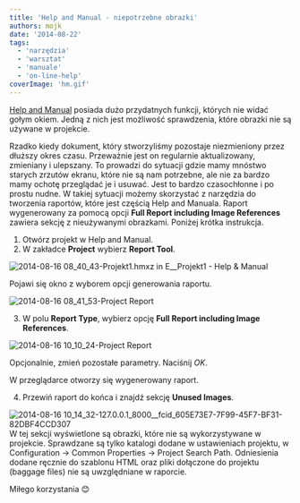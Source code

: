 ```yaml
---
title: 'Help and Manual - niepotrzebne obrazki'
authors: mojk
date: '2014-08-22'
tags:
  - 'narzędzia'
  - 'warsztat'
  - 'manuale'
  - 'on-line-help'
coverImage: 'hm.gif'
---
```


[Help and Manual](http://techwriter.pl/help-and-manual-opis-narzedzia/ 'Help and Manual – opis narzędzia')
posiada dużo przydatnych funkcji, których nie widać gołym okiem. Jedną z nich
jest możliwość sprawdzenia, które obrazki nie są używane w projekcie.

<!--truncate-->

Rzadko kiedy dokument, który stworzyliśmy pozostaje niezmieniony przez dłuższy
okres czasu. Przeważnie jest on regularnie aktualizowany, zmieniany i ulepszany.
To prowadzi do sytuacji gdzie mamy mnóstwo starych zrzutów ekranu, które nie są
nam potrzebne, ale nie za bardzo mamy ochotę przeglądać je i usuwać. Jest to
bardzo czasochłonne i po prostu nudne. W takiej sytuacji możemy skorzystać z
narzędzia do tworzenia raportów, które jest częścią Help and Manuala. Raport
wygenerowany za pomocą opcji **Full Report including Image References** zawiera
sekcję z nieużywanymi obrazkami. Poniżej krótka instrukcja.

1. Otwórz projekt w Help and Manual.
2. W zakładce **Project** wybierz **Report Tool**.

![2014-08-16 08_40_43-Projekt1.hmxz in E__Projekt1 - Help & Manual](images/2014-08-16-08_40_43-Projekt1.hmxz-in-E__Projekt1-Help-Manual.png)

Pojawi się okno z wyborem opcji generowania raportu.

![2014-08-16 08_41_53-Project Report](images/2014-08-16-08_41_53-Project-Report.png)

3. W polu **Report Type**, wybierz opcję **Full Report including Image
   References**.

![2014-08-16 10_10_24-Project Report](images/2014-08-16-10_10_24-Project-Report.png)

Opcjonalnie, zmień pozostałe parametry. Naciśnij _OK_.

W przeglądarce otworzy się wygenerowany raport.

4. Przewiń raport do końca i znajdź sekcję **Unused Images**.

![2014-08-16 10_14_32-127.0.0.1_8000__fcid_605E73E7-7F99-45F7-BF31-82DBF4CCD307](images/2014-08-16-10_14_32-127.0.0.1_8000__fcid_605E73E7-7F99-45F7-BF31-82DBF4CCD307-1024x281.png)
W tej sekcji wyświetlone są obrazki, które nie są wykorzystywane w projekcie.
Sprawdzane są tylko katalogi dodane w ustawieniach projektu, w Configuration ->
Common Properties -> Project Search Path. Odniesienia dodane ręcznie do szablonu
HTML oraz pliki dołączone do projektu (baggage files) nie są uwzględniane w
raporcie.

Miłego korzystania 😊
